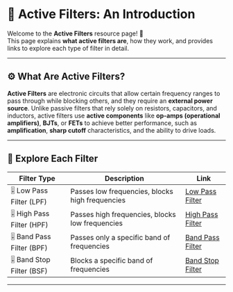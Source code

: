 # 📡 Active Filters: An Introduction

Welcome to the **Active Filters** resource page! 🎉  
This page explains **what active filters are**, how they work, and provides links to explore each type of filter in detail.

---

## ⚙️ What Are Active Filters?

**Active Filters** are electronic circuits that allow certain frequency ranges to pass through while blocking others, and they require an **external power source**. Unlike passive filters that rely solely on resistors, capacitors, and inductors, active filters use **active components** like **op-amps (operational amplifiers)**, **BJTs**, or **FETs** to achieve better performance, such as **amplification**, **sharp cutoff** characteristics, and the ability to drive loads.

---

## 🔗 Explore Each Filter

| Filter Type | Description | Link |
|--|--|--|
| 🎚️ Low Pass Filter (LPF) | Passes low frequencies, blocks high frequencies | [Low Pass Filter](./LPF/) |
| 🎚️ High Pass Filter (HPF) | Passes high frequencies, blocks low frequencies | [High Pass Filter](./HPF/) |
| 🎚️ Band Pass Filter (BPF) | Passes only a specific band of frequencies | [Band Pass Filter](./BPF/) |
| 🎚️ Band Stop Filter (BSF) | Blocks a specific band of frequencies | [Band Stop Filter](./BSF/) |

---
